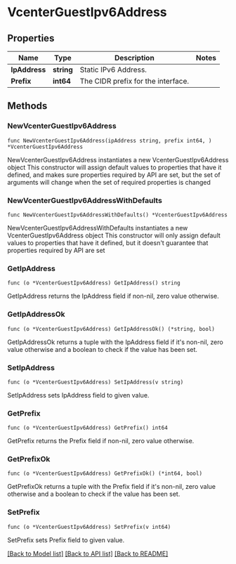 # VcenterGuestIpv6Address

## Properties

Name | Type | Description | Notes
------------ | ------------- | ------------- | -------------
**IpAddress** | **string** | Static IPv6 Address. | 
**Prefix** | **int64** | The CIDR prefix for the interface. | 

## Methods

### NewVcenterGuestIpv6Address

`func NewVcenterGuestIpv6Address(ipAddress string, prefix int64, ) *VcenterGuestIpv6Address`

NewVcenterGuestIpv6Address instantiates a new VcenterGuestIpv6Address object
This constructor will assign default values to properties that have it defined,
and makes sure properties required by API are set, but the set of arguments
will change when the set of required properties is changed

### NewVcenterGuestIpv6AddressWithDefaults

`func NewVcenterGuestIpv6AddressWithDefaults() *VcenterGuestIpv6Address`

NewVcenterGuestIpv6AddressWithDefaults instantiates a new VcenterGuestIpv6Address object
This constructor will only assign default values to properties that have it defined,
but it doesn't guarantee that properties required by API are set

### GetIpAddress

`func (o *VcenterGuestIpv6Address) GetIpAddress() string`

GetIpAddress returns the IpAddress field if non-nil, zero value otherwise.

### GetIpAddressOk

`func (o *VcenterGuestIpv6Address) GetIpAddressOk() (*string, bool)`

GetIpAddressOk returns a tuple with the IpAddress field if it's non-nil, zero value otherwise
and a boolean to check if the value has been set.

### SetIpAddress

`func (o *VcenterGuestIpv6Address) SetIpAddress(v string)`

SetIpAddress sets IpAddress field to given value.


### GetPrefix

`func (o *VcenterGuestIpv6Address) GetPrefix() int64`

GetPrefix returns the Prefix field if non-nil, zero value otherwise.

### GetPrefixOk

`func (o *VcenterGuestIpv6Address) GetPrefixOk() (*int64, bool)`

GetPrefixOk returns a tuple with the Prefix field if it's non-nil, zero value otherwise
and a boolean to check if the value has been set.

### SetPrefix

`func (o *VcenterGuestIpv6Address) SetPrefix(v int64)`

SetPrefix sets Prefix field to given value.



[[Back to Model list]](../README.md#documentation-for-models) [[Back to API list]](../README.md#documentation-for-api-endpoints) [[Back to README]](../README.md)


